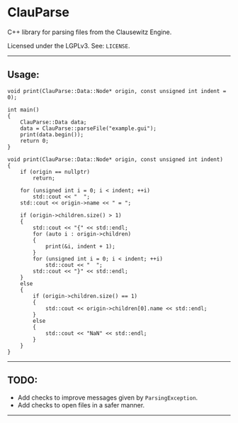 # ClauParse
C++ library for parsing files from the Clausewitz Engine.

Licensed under the LGPLv3. See: `LICENSE`.

---

## Usage:

```
void print(ClauParse::Data::Node* origin, const unsigned int indent = 0);

int main()
{
    ClauParse::Data data;
    data = ClauParse::parseFile("example.gui");
    print(data.begin());
    return 0;
}

void print(ClauParse::Data::Node* origin, const unsigned int indent)
{
	if (origin == nullptr)
		return;
	
	for (unsigned int i = 0; i < indent; ++i)
		std::cout << "  ";
	std::cout << origin->name << " = ";
	
	if (origin->children.size() > 1)
	{
		std::cout << "{" << std::endl;
		for (auto i : origin->children)
		{
			print(&i, indent + 1);
		}
		for (unsigned int i = 0; i < indent; ++i)
			std::cout << "  ";
		std::cout << "}" << std::endl;
	}
	else
	{
		if (origin->children.size() == 1)
		{
			std::cout << origin->children[0].name << std::endl;
		}
		else
		{
			std::cout << "NaN" << std::endl;
		}
	}
}
```  

---

## TODO:

- Add checks to improve messages given by `ParsingException`.
- Add checks to open files in a safer manner.

---